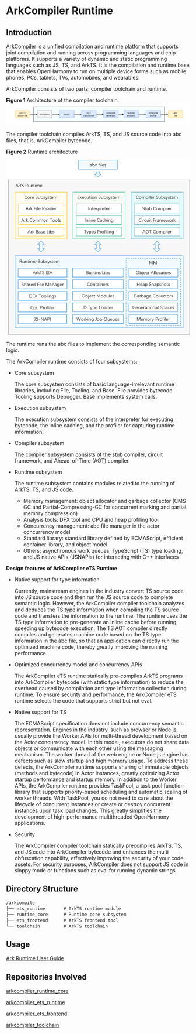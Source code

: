 # ArkCompiler Runtime

## Introduction

ArkCompiler is a unified compilation and runtime platform that supports joint compilation and running across programming languages and chip platforms. It supports a variety of dynamic and static programming languages such as JS, TS, and ArkTS. It is the compilation and runtime base that enables OpenHarmony to run on multiple device forms such as mobile phones, PCs, tablets, TVs, automobiles, and wearables.

ArkCompiler consists of two parts: compiler toolchain and runtime.

**Figure 1** Architecture of the compiler toolchain
![](figures/en-us_image_ark_frontend.png)

The compiler toolchain compiles ArkTS, TS, and JS source code into abc files, that is, ArkCompiler bytecode.

**Figure 2** Runtime architecture

![](figures/en-us_image_ark-ts-arch.png)

The runtime runs the abc files to implement the corresponding semantic logic.

The ArkCompiler runtime consists of four subsystems:

-   Core subsystem

    The core subsystem consists of basic language-irrelevant runtime libraries, including File, Tooling, and Base. File provides bytecode. Tooling supports Debugger. Base implements system calls.

-   Execution subsystem

    The execution subsystem consists of the interpreter for executing bytecode, the inline caching, and the profiler for capturing runtime information.

-   Compiler subsystem

    The compiler subsystem consists of the stub compiler, circuit framework, and Ahead-of-Time (AOT) compiler.

-   Runtime subsystem

    The runtime subsystem contains modules related to the running of ArkTS, TS, and JS code.
    - Memory management: object allocator and garbage collector (CMS-GC and Partial-Compressing-GC for concurrent marking and partial memory compression)
    - Analysis tools: DFX tool and CPU and heap profiling tool
    - Concurrency management: abc file manager in the actor concurrency model
    - Standard library: standard library defined by ECMAScript, efficient container library, and object model
    - Others: asynchronous work queues, TypeScript (TS) type loading, and JS native APIs (JSNAPIs) for interacting with C++ interfaces

**Design features of ArkCompiler eTS Runtime**

- Native support for type information

   Currently, mainstream engines in the industry convert TS source code into JS source code and then run the JS source code to complete semantic logic. However, the ArkCompiler compiler toolchain analyzes and deduces the TS type information when compiling the TS source code and transfers the information to the runtime. The runtime uses the TS type information to pre-generate an inline cache before running, speeding up bytecode execution. The TS AOT compiler directly compiles and generates machine code based on the TS type information in the abc file, so that an application can directly run the optimized machine code, thereby greatly improving the running performance.

- Optimized concurrency model and concurrency APIs

  The ArkCompiler eTS runtime statically pre-compiles ArkTS programs into ArkCompiler bytecode (with static type information) to reduce the overhead caused by compilation and type information collection during runtime. To ensure security and performance, the ArkCompiler eTS runtime selects the code that supports strict but not eval.

- Native support for TS
  
  The ECMAScript specification does not include concurrency semantic representation. Engines in the industry, such as browser or Node.js, usually provide the Worker APIs for multi-thread development based on the Actor concurrency model. In this model, executors do not share data objects or communicate with each other using the messaging mechanism. The worker thread of the web engine or Node.js engine has defects such as slow startup and high memory usage.  To address these defects, the ArkCompiler runtime supports sharing of immutable objects (methods and bytecode) in Actor instances, greatly optimizing Actor startup performance and startup memory.
  In addition to the Worker APIs, the ArkCompiler runtime provides TaskPool, a task pool function library that supports priority-based scheduling and automatic scaling of worker threads. With TaskPool, you do not need to care about the lifecycle of concurrent instances or create or destroy concurrent instances upon task load changes. This greatly simplifies the development of high-performance multithreaded OpenHarmony applications.


- Security
  
  The ArkCompiler compiler toolchain statically precompiles ArkTS, TS, and JS code into ArkCompiler bytecode and enhances the multi-obfuscation capability, effectively improving the security of your code assets. For security purposes, ArkCompiler does not support JS code in sloppy mode or functions such as eval for running dynamic strings.

## Directory Structure

```
/arkcompiler
├── ets_runtime       # ArkTS runtime module
├── runtime_core      # Runtime core subsystem
├── ets_frontend      # ArkTS frontend tool
└── toolchain         # ArkTS toolchain
```

## Usage

[Ark Runtime User Guide](https://gitee.com/openharmony/arkcompiler_ets_runtime/blob/master/docs/ARK-Runtime-Usage-Guide.md)

## Repositories Involved

[arkcompiler\_runtime\_core](https://gitee.com/openharmony/arkcompiler_runtime_core)

[arkcompiler\_ets\_runtime](https://gitee.com/openharmony/arkcompiler_ets_runtime)

[arkcompiler\_ets\_frontend](https://gitee.com/openharmony/arkcompiler_ets_frontend)

[arkcompiler\_toolchain](https://gitee.com/openharmony/arkcompiler_toolchain)
